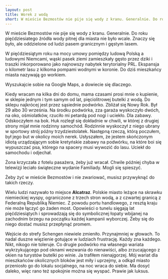 ```yaml
---
layout: post
title: Worek z wodą
short: W mieście Bezmostów nie pije się wody z kranu. Generalnie. Do roku pięćdziesiatego źródła wody pitnej dla miasta nie było wcale. Znaczy się było, ale oddzielone od ludzi pasem granicznym i gęstym lasem.
---
```


W mieście Bezmostów nie pije się wody z kranu. Generalnie. Do roku pięćdziesiatego źródła wody pitnej dla miasta nie było wcale. Znaczy się było, ale oddzielone od ludzi pasem granicznym i gęstym lasem. 

W pięćdziesiątym roku na mocy umowy pomiędzy ludową Polską a ludowymi Niemcami, wąski pasek ziemi zamieszkały gęsto przez dziki i traszki inkorporowano jako najnowszy nabytek terytorialny PRL. Ekspansja o kilometr lasu z kilkoma pompami wodnymi w koronie. Do dziś mieszkańcy miasta nazywają go workiem.

Wyszukajcie sobie na Google Maps, a dowiecie się dlaczego.

Kiedy wracam na kilka dni do domu, mama czasami prosi mnie o kupienie, w sklepie jednym i tym samym od lat, pięciolitrowej butelki z wodą. Do sklepu najkrócej jest przez sąsiednie podwórko. Zbliżał się Nowy Rok. Był 29 albo 30 września. Na środku podwórka, zza garaża wyskoczyło dwóch, na oko, ośmiolatków, rzuciło mi petardą pod nogi i uciekło. Dla zabawy. Odskoczyłem na bok. Huk rozległ się dokładnie w chwili, w której z drugiej strony mijał mnie rodzinny samochód. Rodzinnie wyskoczył z niego ubrany w sportowy strój późny trzydziestolatek. Następną rzeczą, którą poczułem, był jego but w okolicy moich nerek. Usłyszałem, że jestem skończonym idiotą urządzającym sobie kretyńskie zabawy na podwórku, na które boi się wypuszczać psa, którego na spacery musi wywozić do lasu. Uciekł do samochodu i odjechał. 

Żona krzyczała z fotelu pasażera, żeby już wracał. Chwile później chyba w telewizji leciało świąteczne wydanie Familiady. Mogli się spieszyć.

Żeby żyć w mieście Bezmostów i nie zwariować, musisz przywyknąć do takich rzeczy.

Wielu ludzi nazywało to miejsce **Alcatraz**. Polskie miasto leżące na skrawku niemieckiej wyspy, ograniczone z trzech stron wodą, a z czwartej granicą z Federalną Republiką Niemiec. Z powodu portu handlowego, z resztą kraju nie może łączyć go żaden most. Opowieści o tunelu sięgają lat pięćdziesiątych i sprowadzają się do symbolicznej łopaty wbijanej na zachodnim brzegu na początku każdej kampanii wyborczej. Żeby się do niego dostać musisz przepłynąć promem.

Wejście do strefy Schengen niewiele zmieniło. Przynajmniej w głowach. To nadal duszne więzienie gotujące w ludziach frustrację. Każdy zna każdego. Nikt, nikogo nie toleruje. Co drugie podwórko ma własnego wariata wykrzykującego pod oknami wezwania do nienawiści, albo zrzucającego z okien na turystów butelki po winie. Ja trafiłem nienajgorzej. Mój wariat dla mieszkańców okolicznych bloków jest miły i uprzejmy, a odkąd miasto przeniosło go do lokalu socjalnego, na noc wraca do siebie. Ma dosyć daleko, więc rano też spokojnie można się wyspać. Prawie jak luksus.